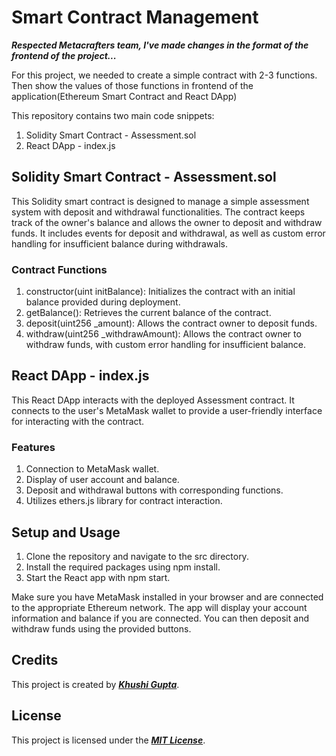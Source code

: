 # Smart Contract Management

***Respected Metacrafters team,
I've made changes in the format of the frontend of the project...***

For this project, we needed to create a simple contract with 2-3 functions. Then show the values of those functions in frontend of the application(Ethereum Smart Contract and React DApp)

This repository contains two main code snippets:

1. Solidity Smart Contract - Assessment.sol
2. React DApp - index.js

## Solidity Smart Contract - Assessment.sol
This Solidity smart contract is designed to manage a simple assessment system with deposit and withdrawal functionalities. The contract keeps track of the owner's balance and allows the owner to deposit and withdraw funds. It includes events for deposit and withdrawal, as well as custom error handling for insufficient balance during withdrawals.

### Contract Functions
1. constructor(uint initBalance): Initializes the contract with an initial balance provided during deployment.
2. getBalance(): Retrieves the current balance of the contract.
3. deposit(uint256 _amount): Allows the contract owner to deposit funds.
4. withdraw(uint256 _withdrawAmount): Allows the contract owner to withdraw funds, with custom error handling for insufficient balance.

## React DApp - index.js
This React DApp interacts with the deployed Assessment contract. It connects to the user's MetaMask wallet to provide a user-friendly interface for interacting with the contract.

### Features
1. Connection to MetaMask wallet.
2. Display of user account and balance.
3. Deposit and withdrawal buttons with corresponding functions.
4. Utilizes ethers.js library for contract interaction.

## Setup and Usage
1. Clone the repository and navigate to the src directory.
2. Install the required packages using npm install.
3. Start the React app with npm start.

Make sure you have MetaMask installed in your browser and are connected to the appropriate Ethereum network. The app will display your account information and balance if you are connected. You can then deposit and withdraw funds using the provided buttons.

## Credits
This project is created by ***[Khushi Gupta](https://github.com/Khushi-1703)***.

## License
This project is licensed under the ***[MIT License](https://github.com/Khushi-1703/SmartContractManagement/blob/main/LICENSE)***.
